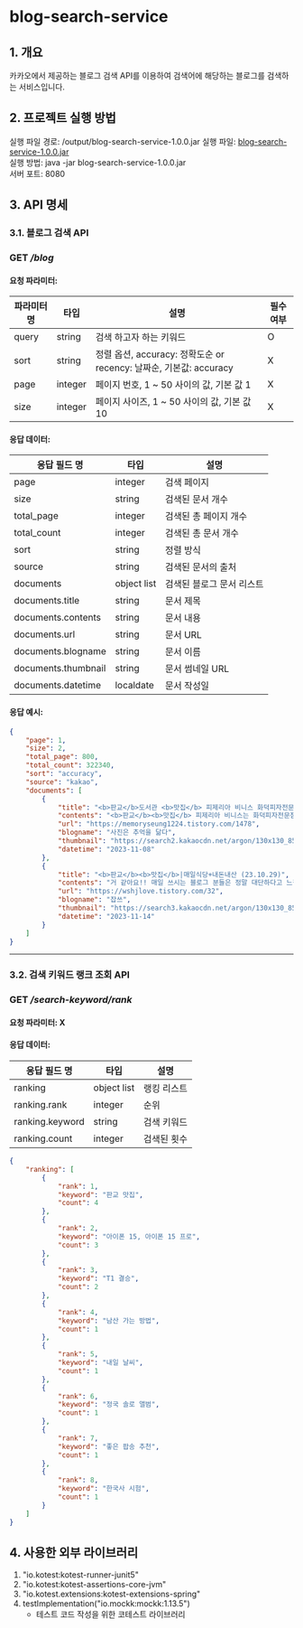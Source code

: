 # blog-search-service

## 1. 개요

카카오에서 제공하는 블로그 검색 API를 이용하여 검색어에 해당하는 블로그를 검색하는 서비스입니다.

## 2. 프로젝트 실행 방법

실행 파일 경로: /output/blog-search-service-1.0.0.jar
실행
파일: [blog-search-service-1.0.0.jar](https://github.com/WonHyeongCho/blog-search-service/blob/main/output/blog-search-service-1.0.0.jar)   
실행 방법: java -jar blog-search-service-1.0.0.jar   
서버 포트: 8080

## 3. API 명세

### 3.1. 블로그 검색 API

### GET _/blog_

#### 요청 파라미터:

| 파라미터명 | 타입      | 설명                                                   | 필수여부 |
|-------|---------|------------------------------------------------------|------|
| query | string  | 검색 하고자 하는 키워드                                        | O    |
| sort  | string  | 정렬 옵션, accuracy: 정확도순 or recency: 날짜순, 기본값: accuracy | X    |
| page  | integer | 페이지 번호, 1 ~ 50 사이의 값, 기본 값 1                         | X    |
| size  | integer | 페이지 사이즈, 1 ~ 50 사이의 값, 기본 값 10                       | X    |

#### 응답 데이터:

| 응답 필드 명             | 타입          | 설명             |
|---------------------|-------------|----------------|
| page                | integer     | 검색 페이지         |
| size                | string      | 검색된 문서 개수      |
| total_page          | integer     | 검색된 총 페이지 개수   |
| total_count         | integer     | 검색된 총 문서 개수    |
| sort                | string      | 정렬 방식          |
| source              | string      | 검색된 문서의 출처     |
| documents           | object list | 검색된 블로그 문서 리스트 |
| documents.title     | string      | 문서 제목          |
| documents.contents  | string      | 문서 내용          |
| documents.url       | string      | 문서 URL         |
| documents.blogname  | string      | 문서 이름          |
| documents.thumbnail | string      | 문서 썸네일 URL     |
| documents.datetime  | localdate   | 문서 작성일         |

#### 응답 예시:

```json
{
    "page": 1,
    "size": 2,
    "total_page": 800,
    "total_count": 322340,
    "sort": "accuracy",
    "source": "kakao",
    "documents": [
        {
            "title": "<b>판교</b>도서관 <b>맛집</b> 피제리아 비니스 화덕피자전문점 후기",
            "contents": "<b>판교</b><b>맛집</b> 피제리아 비니스는 화덕피자전문점입니다. 저희가 육아휴직이라서 평일 점심에 갔는데요. 이렇게 여유 있는 사람들이 많구나 싶을 정도로 <b>판교</b>도서관 <b>맛집</b> 피제리아 비니스 홀이 꽉 찼네요. 한 테이블이 있어서 입장할 수 있었습니다. 늘 도미노피자, 피자헛 등 집에서 배달해 먹는 피자만 먹다가 이탈리아...",
            "url": "https://memoryseung1224.tistory.com/1478",
            "blogname": "사진은 추억을 닮다",
            "thumbnail": "https://search2.kakaocdn.net/argon/130x130_85_c/7Ls9PF44n9s",
            "datetime": "2023-11-08"
        },
        {
            "title": "<b>판교</b><b>맛집</b>|매일식당+내돈내산 (23.10.29)",
            "contents": "거 같아요!! 매일 쓰시는 블로그 분들은 정말 대단하다고 느낍니다... 저도 최대한 글 많이 쓰고 많은 정보를 전달드리겠습니다. 오늘은 <b>판교</b>역 근처에 위치하고 있는 <b>판교</b><b>맛집</b> 매일식당 에 방문 및 알아보려고 합니다. 사전 평은 여러번 가는 음식점이지만, 김치가 변경되어서 아쉽다... <b>판교</b>의 <b>맛집</b>인 <b>판교</b>매일식당...",
            "url": "https://wshjlove.tistory.com/32",
            "blogname": "잡쓰",
            "thumbnail": "https://search3.kakaocdn.net/argon/130x130_85_c/9vphSziaxph",
            "datetime": "2023-11-14"
        }
    ]
}
```

***

### 3.2. 검색 키워드 랭크 조회 API

### GET _/search-keyword/rank_

#### 요청 파라미터: X

#### 응답 데이터:

| 응답 필드 명         | 타입          | 설명     |
|-----------------|-------------|--------|
| ranking         | object list | 랭킹 리스트 |
| ranking.rank    | integer     | 순위     |
| ranking.keyword | string      | 검색 키워드 |
| ranking.count   | integer     | 검색된 횟수 |

```json
{
    "ranking": [
        {
            "rank": 1,
            "keyword": "판교 맛집",
            "count": 4
        },
        {
            "rank": 2,
            "keyword": "아이폰 15, 아이폰 15 프로",
            "count": 3
        },
        {
            "rank": 3,
            "keyword": "T1 결승",
            "count": 2
        },
        {
            "rank": 4,
            "keyword": "남산 가는 방법",
            "count": 1
        },
        {
            "rank": 5,
            "keyword": "내일 날씨",
            "count": 1
        },
        {
            "rank": 6,
            "keyword": "정국 솔로 앨범",
            "count": 1
        },
        {
            "rank": 7,
            "keyword": "좋은 팝송 추천",
            "count": 1
        },
        {
            "rank": 8,
            "keyword": "한국사 시험",
            "count": 1
        }
    ]
}
```

## 4. 사용한 외부 라이브러리

1. "io.kotest:kotest-runner-junit5"
2. "io.kotest:kotest-assertions-core-jvm"
3. "io.kotest.extensions:kotest-extensions-spring"
4. testImplementation("io.mockk:mockk:1.13.5")
    - 테스트 코드 작성을 위한 코테스트 라이브러리


